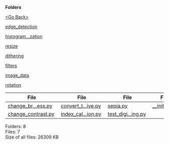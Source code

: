 **Folders**

[&lt;Go Back&gt;](../right.html)

[edge_detection](edge_detection/right.html)

[histogram...zation](histogram_equalization/right.html)

[resize](resize/right.html)

[dithering](dithering/right.html)

[filters](filters/right.html)

[image_data](image_data/right.html)

[rotation](rotation/right.html)

<table><thead><tr class="header"><th><strong>File</strong></th><th><strong>File</strong></th><th><strong>File</strong></th><th><strong>File</strong></th></tr></thead><tbody><tr class="odd"><td><a href="change_brightness.py">change_br...ess.py</a> </td><td><a href="convert_to_negative.py">convert_t...ive.py</a> </td><td><a href="sepia.py">sepia.py</a> </td><td><a href="__init__.py">__init__.py</a> </td></tr><tr class="even"><td><a href="change_contrast.py">change_contrast.py</a> </td><td><a href="index_calculation.py">index_cal...ion.py</a> </td><td><a href="test_digital_image_processing.py">test_digi...ing.py</a> </td><td></td></tr></tbody></table>

Folders: 8  
Files: 7  
Size of all files: 26309 KB
